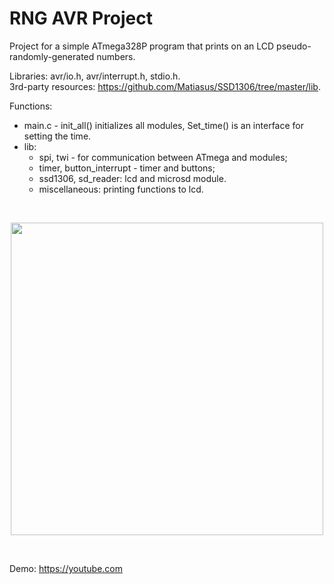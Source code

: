 # RNG AVR Project
Project for a simple ATmega328P program that prints on an LCD pseudo-randomly-generated numbers.

Libraries: avr/io.h, avr/interrupt.h, stdio.h.  
3rd-party resources: https://github.com/Matiasus/SSD1306/tree/master/lib.

Functions: 
- main.c - init_all() initializes all modules, Set_time() is an interface for setting the time.
- lib:
  - spi, twi - for communication between ATmega and modules;
  - timer, button_interrupt - timer and buttons;
  - ssd1306, sd_reader: lcd and microsd module.
  - miscellaneous: printing functions to lcd. 

</br>
<p align="center">
  <img src="hardware/hardware_pic.jpg" width="500"/>
</p>
</br>

Demo: https://youtube.com
